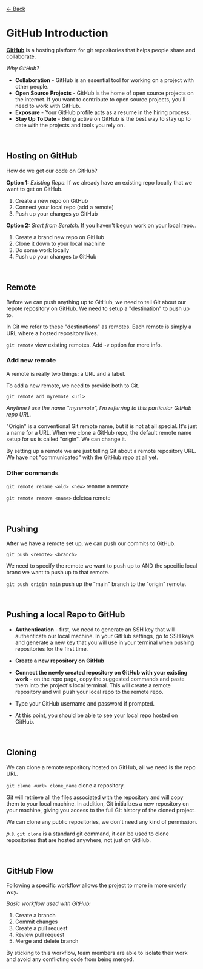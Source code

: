 [&larr; Back](./README.md)

# GitHub Introduction

[**GitHub**](https://github.com/) is a hosting platform for git repositories that helps people share and collaborate.

_Why GitHub?_

- **Collaboration** - GitHub is an essential tool for working on a project with other people.
- **Open Source Projects** - GitHub is the home of open source projects on the internet. If you want to contribute to open source projects, you'll need to work with GitHub.
- **Exposure** - Your GitHub profile acts as a resume in the hiring process.
- **Stay Up To Date** - Being active on GitHub is the best way to stay up to date with the projects and tools you rely on.

<br>

## Hosting on GitHub

How do we get our code on GitHub?

**Option 1:** _Existing Repo._ If we already have an existing repo locally that we want to get on GitHub.

1. Create a new repo on GitHub
2. Connect your local repo (add a remote)
3. Push up your changes yo GitHub

**Option 2:** _Start from Scratch._ If you haven't begun work on your local repo..

1. Create a brand new repo on GitHub
2. Clone it down to your local machine
3. Do some work locally
4. Push up your changes to GitHub

<br>

## Remote

Before we can push anything up to GitHub, we need to tell Git about our repote repository on GitHub. We need to setup a "destination" to push up to.

In Git we refer to these "destinations" as remotes. Each remote is simply a URL where a hosted repository lives.

`git remote` view existing remotes. Add `-v` option for more info.

### Add new remote

A remote is really two things: a URL and a label.

To add a new remote, we need to provide both to Git.

`git remote add myremote <url>`

_Anytime I use the name "myremote", I'm referring to this particular GitHub repo URL._

"Origin" is a conventional Git remote name, but it is not at all special. It's just a name for a URL. When we clone a GitHub repo, the default remote name setup for us is called "origin". We can change it.

By setting up a remote we are just telling Git about a remote repository URL. We have not "communicated" with the GitHub repo at all yet.

### Other commands

`git remote rename <old> <new>` rename a remote

`git remote remove <name>` deletea remote

<br>

## Pushing

After we have a remote set up, we can push our commits to GitHub.

`git push <remote> <branch>`

We need to specify the remote we want to push up to AND the specific local branc we want to push up to that remote.

`git push origin main` push up the "main" branch to the "origin" remote.

<br>

## Pushing a local Repo to GitHub

- **Authentication** - first, we need to generate an SSH key that will authenticate our local machine. In your GitHub settings, go to SSH keys and generate a new key that you will use in your terminal when pushing repositories for the first time.

- **Create a new repository on GitHub**

- **Connect the newly created repository on GitHub with your existing work** - on the repo page, copy the suggested commands and paste them into the project's local terminal. This will create a remote repository and will push your local repo to the remote repo.

- Type your GitHub username and password if prompted.

- At this point, you should be able to see your local repo hosted on GitHub.

<br>

## Cloning

We can clone a remote repository hosted on GitHub, all we need is the repo URL.

`git clone <url> clone_name` clone a repository.

Git will retrieve all the files associated with the repository and will copy them to your local machine. In addition, Git initializes a new repository on your machine, giving you access to the full Git history of the cloned project.

We can clone any public repositories, we don't need any kind of permission.

_p.s._ `git clone` is a standard git command, it can be used to clone repositories that are hosted anywhere, not just on GitHub.

<br>

## GitHub Flow

Following a specific workflow allows the project to more in more orderly way.

_Basic workflow used with GitHub:_

1. Create a branch
2. Commit changes
3. Create a pull request
4. Review pull request
5. Merge and delete branch

By sticking to this workflow, team members are able to isolate their work and avoid any conflicting code from being merged.

<br>
